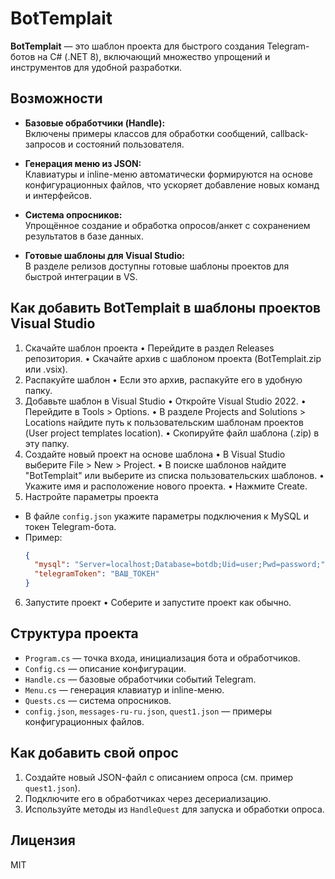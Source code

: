 # BotTemplait

**BotTemplait** — это шаблон проекта для быстрого создания Telegram-ботов на C# (.NET 8), включающий множество упрощений и инструментов для удобной разработки.

## Возможности

- **Базовые обработчики (Handle):**  
  Включены примеры классов для обработки сообщений, callback-запросов и состояний пользователя.

- **Генерация меню из JSON:**  
  Клавиатуры и inline-меню автоматически формируются на основе конфигурационных файлов, что ускоряет добавление новых команд и интерфейсов.

- **Система опросников:**  
  Упрощённое создание и обработка опросов/анкет с сохранением результатов в базе данных.

- **Готовые шаблоны для Visual Studio:**  
  В разделе релизов доступны готовые шаблоны проектов для быстрой интеграции в VS.

## Как добавить BotTemplait в шаблоны проектов Visual Studio
1.	Скачайте шаблон проекта
•	Перейдите в раздел Releases репозитория.
•	Скачайте архив с шаблоном проекта (BotTemplait.zip или .vsix).
2.	Распакуйте шаблон
•	Если это архив, распакуйте его в удобную папку.
3.	Добавьте шаблон в Visual Studio
•	Откройте Visual Studio 2022.
•	Перейдите в Tools > Options.
•	В разделе Projects and Solutions > Locations найдите путь к пользовательским шаблонам проектов (User project templates location).
•	Скопируйте файл шаблона (.zip) в эту папку.
4.	Создайте новый проект на основе шаблона
•	В Visual Studio выберите File > New > Project.
•	В поиске шаблонов найдите "BotTemplait" или выберите из списка пользовательских шаблонов.
•	Укажите имя и расположение нового проекта.
•	Нажмите Create.
5.	Настройте параметры проекта
- В файле `config.json` укажите параметры подключения к MySQL и токен Telegram-бота.
- Пример:
  ```json
  {
    "mysql": "Server=localhost;Database=botdb;Uid=user;Pwd=password;",
    "telegramToken": "ВАШ_ТОКЕН"
  }
  ```
6.	Запустите проект
•	Соберите и запустите проект как обычно.

## Структура проекта

- `Program.cs` — точка входа, инициализация бота и обработчиков.
- `Config.cs` — описание конфигурации.
- `Handle.cs` — базовые обработчики событий Telegram.
- `Menu.cs` — генерация клавиатур и inline-меню.
- `Quests.cs` — система опросников.
- `config.json`, `messages-ru-ru.json`, `quest1.json` — примеры конфигурационных файлов.

## Как добавить свой опрос

1. Создайте новый JSON-файл с описанием опроса (см. пример `quest1.json`).
2. Подключите его в обработчиках через десериализацию.
3. Используйте методы из `HandleQuest` для запуска и обработки опроса.

## Лицензия

MIT
